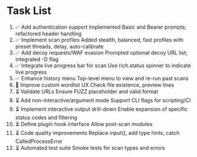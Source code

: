 # Task List

1. ✅ Add authentication support
Implemented Basic and Bearer prompts; refactored header handling
2. ✅ Implement scan profiles
Added stealth, balanced, fast profiles with preset threads, delay, auto-calibrate
3. ✅ Add decoy requests/WAF evasion
Prompted optional decoy URL list; integrated -D flag
4. ✅ Integrate live progress bar for scan
Use rich.status spinner to indicate live progress
5. ✅ Enhance history menu
Top-level menu to view and re-run past scans
6. 🔄 Improve custom wordlist UX
Check file existence, preview lines
7. ⏳ Validate URLs
Ensure FUZZ placeholder and valid format
8. ⏳ Add non-interactive/argument mode
Support CLI flags for scripting/CI
9. ⏳ Implement interactive output drill-down
Enable expansion of specific status codes and filtering
10. ⏳ Define plugin hook interface
Allow post-scan modules
11. ⏳ Code quality improvements
Replace input(), add type hints, catch CalledProcessError
12. ⏳ Automated test suite
Smoke tests for scan types and errors


